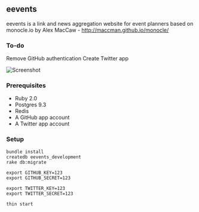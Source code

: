 ## eevents

eevents is a link and news aggregation website for event planners based on monocle.io by Alex MacCaw - http://maccman.github.io/monocle/

### To-do

Remove GitHub authentication
Create Twitter app




![Screenshot](http://maccman.github.io/monocle/screenshot.png)

### Prerequisites

* Ruby 2.0
* Postgres 9.3
* Redis
* A GitHub app account
* A Twitter app account

### Setup

    bundle install
    createdb eevents_development
    rake db:migrate

    export GITHUB_KEY=123
    export GITHUB_SECRET=123

    export TWITTER_KEY=123
    export TWITTER_SECRET=123

    thin start